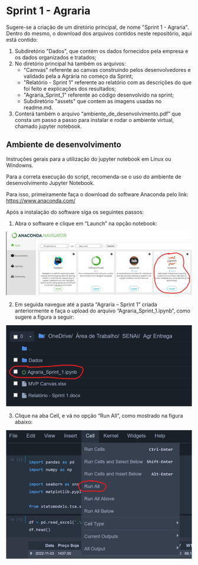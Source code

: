 # Sprint 1 - Agraria

Sugere-se a criação de um diretório principal, de nome "Sprint 1 - Agraria". Dentro do mesmo, o download dos arquivos contidos neste repositório, aqui está contido:
1) Subdiretório "Dados", que contém os dados fornecidos pela empresa e os dados organizados e tratados;
2) No diretório principal há também os arquivos: <ul> 
                                                     <li>"Camvas" referente ao canvas construindo pelos desenvolvedores e validado pela a Agrária no começo da Sprint;</li>
                                                     <li>"Relatório - Sprint 1" referente ao relatório com as descrições do que foi feito e explicações dos resultados;</li>
                                                     <li>"Agraria_Sprint_1" referente ao código desenvolvido na sprint;</li>
                                                     <li>Subdiretório "assets" que contem as imagens usadas no readme.md.</li>
                                                 </ul> 
3) Conterá também o arquivo “ambiente_de_desenvolvimento.pdf” que consta um passo a passo para instalar e rodar o ambiente virtual, chamado jupyter notebook. 



## Ambiente de desenvolvimento 

Instruções gerais para a utilização do jupyter notebook em Linux ou Windowns.

Para a correta execução do script, recomenda-se o uso do ambiente de desenvolvimento Jupyter Notebook.

Para isso, primeiramente faça o download do software Anaconda pelo link:
https://www.anaconda.com/

Após a instalação do software siga os seguintes passos:
1) Abra o software e clique em “Launch” na opção notebook:

<p align="center">
  <img src="https://github.com/BrnCode/Agraria/blob/743acc446bb3cb9c6deb75cfcb51f03a314b3982/assets/readme1.jpg" alt="fig1">
</p>

2) Em seguida navegue até a pasta “Agraria – Sprint 1” criada anteriormente e faça o upload do arquivo “Agraria_Sprint_1.ipynb”, como sugere a figura a seguir:
 
 <p align="center">
  <img src="https://github.com/BrnCode/Agraria/blob/743acc446bb3cb9c6deb75cfcb51f03a314b3982/assets/readme2.jpg" alt="fig2">
</p>
 
3) Clique na aba Cell, e vá no opção “Run All”,  como mostrado na figura abaixo:
 
<p align="center">
  <img src="https://github.com/BrnCode/Agraria/blob/743acc446bb3cb9c6deb75cfcb51f03a314b3982/assets/readme3.jpg" alt="fig3">
</p>
